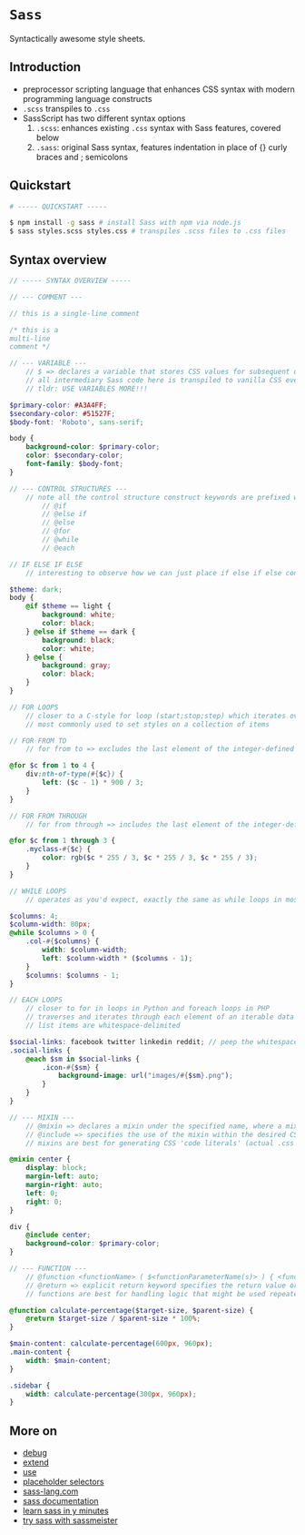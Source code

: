 # `Sass`

Syntactically awesome style sheets. 

## Introduction

* preprocessor scripting language that enhances CSS syntax with modern programming language constructs
* `.scss` transpiles to `.css`
* SassScript has two different syntax options
    1. `.scss`: enhances existing `.css` syntax with Sass features, covered below
    2. `.sass`: original Sass syntax, features indentation in place of {} curly braces and ; semicolons

## Quickstart

```bash
# ----- QUICKSTART -----

$ npm install -g sass # install Sass with npm via node.js
$ sass styles.scss styles.css # transpiles .scss files to .css files
```

## Syntax overview

```scss
// ----- SYNTAX OVERVIEW -----

// --- COMMENT ---

// this is a single-line comment

/* this is a 
multi-line
comment */

// --- VARIABLE ---
    // $ => declares a variable that stores CSS values for subsequent quick reference, similar to $ in PHP
    // all intermediary Sass code here is transpiled to vanilla CSS eventually, so redeclaring variables is also worry-free and will not cause unexpected issues
    // tldr: USE VARIABLES MORE!!!

$primary-color: #A3A4FF;
$secondary-color: #51527F;
$body-font: 'Roboto', sans-serif;

body {
    background-color: $primary-color;
    color: $secondary-color;
    font-family: $body-font;
}

// --- CONTROL STRUCTURES --- 
    // note all the control structure construct keywords are prefixed with @ an ampersand character
        // @if
        // @else if
        // @else
        // @for
        // @while
        // @each

// IF ELSE IF ELSE 
    // interesting to observe how we can just place if else if else constructs within the HTML element declaration, similar to how many functional languages handle expression evaluation

$theme: dark;
body {
    @if $theme == light {
        background: white;
        color: black;
    } @else if $theme == dark {
        background: black;
        color: white;
    } @else {
        background: gray;
        color: black;
    }
}

// FOR LOOPS
    // closer to a C-style for loop (start;stop;step) which iterates over an integer-defined range
    // most commonly used to set styles on a collection of items

// FOR FROM TO
    // for from to => excludes the last element of the integer-defined range

@for $c from 1 to 4 {
    div:nth-of-type(#{$c}) {
        left: ($c - 1) * 900 / 3;
    }
}

// FOR FROM THROUGH
    // for from through => includes the last element of the integer-defined range

@for $c from 1 through 3 {
    .myclass-#{$c} {
        color: rgb($c * 255 / 3, $c * 255 / 3, $c * 255 / 3);
    }
}

// WHILE LOOPS
    // operates as you'd expect, exactly the same as while loops in most other programming languages

$columns: 4;
$column-width: 80px;
@while $columns > 0 {
    .col-#{$columns} {
        width: $column-width;
        left: $column-width * ($columns - 1);
    }
    $columns: $columns - 1;
}

// EACH LOOPS
    // closer to for in loops in Python and foreach loops in PHP
    // traverses and iterates through each element of an iterable data structure (most commonly a list)
    // list items are whitespace-delimited

$social-links: facebook twitter linkedin reddit; // peep the whitespace between each list element, how bold and innovative
.social-links {
    @each $sm in $social-links {
        .icon-#{$sm} {
            background-image: url("images/#{$sm}.png");
        }
    }
}

// --- MIXIN ---
    // @mixin => declares a mixin under the specified name, where a mixin is effectively a variable that can store multiple CSS styles, declared within {} curly braces
    // @include => specifies the use of the mixin within the desired CSS element in your Sass file
    // mixins are best for generating CSS 'code literals' (actual .css code)

@mixin center {
    display: block;
    margin-left: auto;
    margin-right: auto;
    left: 0;
    right: 0;
}

div {
    @include center;
    background-color: $primary-color;
}

// --- FUNCTION ---
    // @function <functionName> ( $<functionParameterName(s)> ) { <functionDefinitionBody> } => definition and declaration of a named function
    // @return => explicit return keyword specifies the return value or expression of the named function
    // functions are best for handling logic that might be used repeatedly in your Sass file

@function calculate-percentage($target-size, $parent-size) {
    @return $target-size / $parent-size * 100%;
}

$main-content: calculate-percentage(600px, 960px);
.main-content {
    width: $main-content;
}

.sidebar {
    width: calculate-percentage(300px, 960px);
}
```

## More on

* [debug](https://sass-lang.com/documentation/at-rules/debug/)
* [extend](https://sass-lang.com/documentation/at-rules/extend/)
* [use](https://sass-lang.com/documentation/at-rules/use/)
* [placeholder selectors](https://sass-lang.com/documentation/style-rules/placeholder-selectors/)
* [sass-lang.com](https://sass-lang.com/)
* [sass documentation](https://sass-lang.com/documentation/)
* [learn sass in y minutes](https://learnxinyminutes.com/docs/sass/)
* [try sass with sassmeister](https://www.sassmeister.com/)